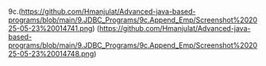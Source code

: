 9c.(https://github.com/Hmanjulat/Advanced-java-based-programs/blob/main/9.JDBC_Programs/9c.Append_Emp/Screenshot%202025-05-23%20014741.png)
(https://github.com/Hmanjulat/Advanced-java-based-programs/blob/main/9.JDBC_Programs/9c.Append_Emp/Screenshot%202025-05-23%20014748.png)

